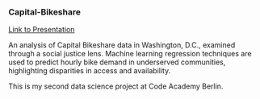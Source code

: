 ### Capital-Bikeshare

[Link to Presentation](https://www.canva.com/design/DAGViTOq1zg/26AcqJuTyNPkVToU2wR_PQ/view?utm_content=DAGViTOq1zg&utm_campaign=designshare&utm_medium=link&utm_source=editor)

An analysis of Capital Bikeshare data in Washington, D.C., examined through a social justice lens. Machine learning regression techniques are used to predict hourly bike demand in underserved communities, highlighting disparities in access and availability.

This is my second data science project at Code Academy Berlin. 
